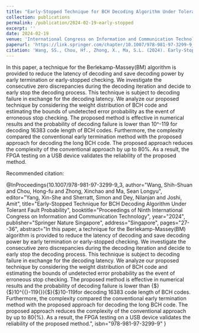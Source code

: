 ```yaml
---
title: "Early-Stopped Technique for BCH Decoding Algorithm Under Tolerant Fault Probability"
collection: publications
permalink: /publication/2024-02-19-early-stopped
excerpt: ''
date: 2024-02-19
venue: 'International Congress on Information and Communication Technology'
paperurl: 'https://link.springer.com/chapter/10.1007/978-981-97-3299-9_3'
citation: 'Wang, SS., Chou, Hf., Zhong, X., Ma, S.L. (2024). Early-Stopped Technique for BCH Decoding Algorithm Under Tolerant Fault Probability. In: Yang, XS., Sherratt, S., Dey, N., Joshi, A. (eds) Proceedings of Ninth International Congress on Information and Communication Technology. ICICT 2024 2024. Lecture Notes in Networks and Systems, vol 1002. Springer, Singapore. https://doi.org/10.1007/978-981-97-3299-9_3'
---
```


In this paper, a technique for the Berlekamp-Massey(BM) algorithm is provided to reduce the latency of decoding and save decoding power by early termination or early-stopped checking. We investigate the consecutive zero discrepancies during the decoding iteration and decide to early stop the decoding process. This technique is subject to decoding failure in exchange for the decoding latency. We analyze our proposed technique by considering the weight distribution of BCH code and estimating the bounds of undetected error probability as the event of erroneous stop checking. The proposed method is effective in numerical results and the probability of decoding failure is lower than 10^-119 for decoding 16383 code length of BCH codes. Furthermore, the complexity compared the conventional early termination method with the proposed approach for decoding the long BCH code. The proposed approach reduces the complexity of the conventional approach by up to 80%. As a result, the FPGA testing on a USB device validates the reliability of the proposed method.

Recommended citation: 

@InProceedings{10.1007/978-981-97-3299-9_3,
author="Wang, Shih-Shuan
and Chou, Hong-fu
and Zhong, Xinchao
and Ma, Sean Longyu",
editor="Yang, Xin-She
and Sherratt, Simon
and Dey, Nilanjan
and Joshi, Amit",
title="Early-Stopped Technique for BCH Decoding Algorithm Under Tolerant Fault Probability",
booktitle="Proceedings of Ninth International Congress on Information and Communication Technology",
year="2024",
publisher="Springer Nature Singapore",
address="Singapore",
pages="27--36",
abstract="In this paper, a technique for the Berlekamp-Massey(BM) algorithm is provided to reduce the latency of decoding and save decoding power by early termination or early-stopped checking. We investigate the consecutive zero discrepancies during the decoding iteration and decide to early stop the decoding process. This technique is subject to decoding failure in exchange for the decoding latency. We analyze our proposed technique by considering the weight distribution of BCH code and estimating the bounds of undetected error probability as the event of erroneous stop checking. The proposed method is effective in numerical results and the probability of decoding failure is lower than {\$}{\$}10^{\{}-119{\}}{\$}{\$}10-119for decoding 16383 code length of BCH codes. Furthermore, the complexity compared the conventional early termination method with the proposed approach for decoding the long BCH code. The proposed approach reduces the complexity of the conventional approach by up to 80{\%}. As a result, the FPGA testing on a USB device validates the reliability of the proposed method.",
isbn="978-981-97-3299-9"
}
